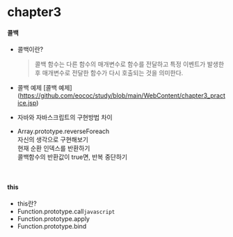 # chapter3

#### 콜백

- 콜백이란?
	> 콜백 함수는 다른 함수의 매개변수로 함수를 전달하고 특정 이벤트가 발생한 후 매개변수로
	> 전달한 함수가 다시 호출되는 것을 의미한다.
	
- 콜백 예제
[콜백 예제] (https://github.com/eococ/study/blob/main/WebContent/chapter3_practice.jsp)
	

- 자바와 자바스크립트의 구현방법 차이
- Array.prototype.reverseForeach  
  자신의 생각으로 구현해보기  
  현재 순환 인덱스를 반환하기  
  콜백함수의 반환값이 true면, 반복 중단하기
  
<br>

#### this

- this란?
- Function.prototype.call`javascript`
- Function.prototype.apply
- Function.prototype.bind

<br>
